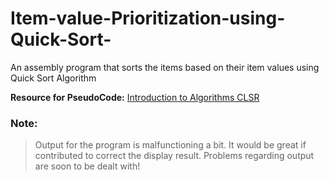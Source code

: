 # Item-value-Prioritization-using-Quick-Sort-
An assembly program that sorts the items based on their item values using Quick Sort Algorithm

__Resource for PseudoCode:__ [Introduction to Algorithms CLSR](https://www.amazon.com/Introduction-Algorithms-3rd-MIT-Press/dp/0262033844)

### Note:
> Output for the program is malfunctioning a bit. It would be great if contributed to correct the display result. Problems regarding output are soon to be dealt with! 
